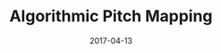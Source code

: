 ---
title: "Algorithmic Pitch Mapping"
date: 2017-04-13
resources:
- name: algorithmic-pitch-mapping.pdf

categories: [projects]
tags: [machine learning, music]
---